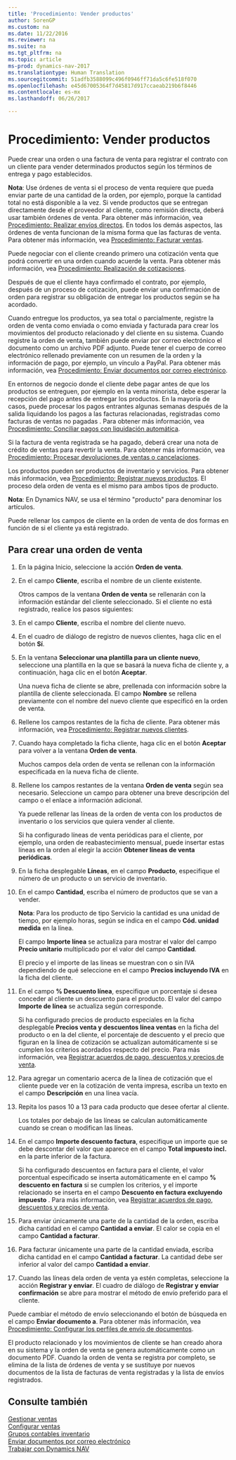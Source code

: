 ```yaml
---
title: 'Procedimiento: Vender productos'
author: SorenGP
ms.custom: na
ms.date: 11/22/2016
ms.reviewer: na
ms.suite: na
ms.tgt_pltfrm: na
ms.topic: article
ms-prod: dynamics-nav-2017
ms.translationtype: Human Translation
ms.sourcegitcommit: 51adfb3588099c496f0946ff71da5c6fe518f070
ms.openlocfilehash: e45d67005364f7d45817d917ccaeab219b6f8446
ms.contentlocale: es-mx
ms.lasthandoff: 06/26/2017

---
```


# <a name="how-to-sell-products"></a>Procedimiento: Vender productos
Puede crear una orden o una factura de venta para registrar el contrato con un cliente para vender determinados productos según los términos de entrega y pago establecidos.

**Nota**: Use órdenes de venta si el proceso de venta requiere que pueda enviar parte de una cantidad de la orden, por ejemplo, porque la cantidad total no está disponible a la vez. Si vende productos que se entregan directamente desde el proveedor al cliente, como remisión directa, deberá usar también órdenes de venta. Para obtener más información, vea [Procedimiento: Realizar envíos directos](sales-how-drop-shipment.md). En todos los demás aspectos, las órdenes de venta funcionan de la misma forma que las facturas de venta. Para obtener más información, vea [Procedimiento: Facturar ventas](sales-how-invoice-sales.md).

Puede negociar con el cliente creando primero una cotización venta que podrá convertir en una orden cuando acuerde la venta. Para obtener más información, vea [Procedimiento: Realización de cotizaciones](sales-how-make-offers.md).

Después de que el cliente haya confirmado el contrato, por ejemplo, después de un proceso de cotización, puede enviar una confirmación de orden para registrar su obligación de entregar los productos según se ha acordado.

Cuando entregue los productos, ya sea total o parcialmente, registre la orden de venta como enviada o como enviada y facturada para crear los movimientos del producto relacionado y del cliente en su sistema. Cuando registre la orden de venta, también puede enviar por correo electrónico el documento como un archivo PDF adjunto. Puede tener el cuerpo de correo electrónico rellenado previamente con un resumen de la orden y la información de pago, por ejemplo, un vínculo a PayPal. Para obtener más información, vea [Procedimiento: Enviar documentos por correo electrónico](ui-how-send-documents-email.md).

En entornos de negocio donde el cliente debe pagar antes de que los productos se entreguen, por ejemplo en la venta minorista, debe esperar la recepción del pago antes de entregar los productos. En la mayoría de casos, puede procesar los pagos entrantes algunas semanas después de la salida liquidando los pagos a las facturas relacionadas, registradas como facturas de ventas no pagadas . Para obtener más información, vea [Procedimiento: Conciliar pagos con liquidación automática](receivables-how-reconcile-payments-auto-application.md).

Si la factura de venta registrada se ha pagado, deberá crear una nota de crédito de ventas para revertir la venta. Para obtener más información, vea [Procedimiento: Procesar devoluciones de ventas o cancelaciones](sales-how-process-sales-returns-cancellations.md).

Los productos pueden ser productos de inventario y servicios. Para obtener más información, vea [Procedimiento: Registrar nuevos productos](inventory-how-register-new-products.md). El proceso dela orden de venta es el mismo para ambos tipos de producto.

**Nota**: En Dynamics NAV, se usa el término "producto" para denominar los artículos.

Puede rellenar los campos de cliente en la orden de venta de dos formas en función de si el cliente ya está registrado.

## <a name="to-create-a-sales-order"></a>Para crear una orden de venta
1. En la página Inicio, seleccione la acción **Orden de venta**.  
2. En el campo **Cliente**, escriba el nombre de un cliente existente.

    Otros campos de la ventana **Orden de venta** se rellenarán con la información estándar del cliente seleccionado. Si el cliente no está registrado, realice los pasos siguientes:

3. En el campo **Cliente**, escriba el nombre del cliente nuevo.
4. En el cuadro de diálogo de registro de nuevos clientes, haga clic en el botón **Sí**.  
5. En la ventana **Seleccionar una plantilla para un cliente nuevo**, seleccione una plantilla en la que se basará la nueva ficha de cliente y, a continuación, haga clic en el botón **Aceptar**.

    Una nueva ficha de cliente se abre, prellenada con información sobre la plantilla de cliente seleccionada. El campo **Nombre** se rellena previamente con el nombre del nuevo cliente que especificó en la orden de venta.
6. Rellene los campos restantes de la ficha de cliente. Para obtener más información, vea [Procedimiento: Registrar nuevos clientes](sales-how-register-new-customers.md).  
7. Cuando haya completado la ficha cliente, haga clic en el botón **Aceptar** para volver a la ventana **Orden de venta**.

    Muchos campos dela orden de venta se rellenan con la información especificada en la nueva ficha de cliente.
8. Rellene los campos restantes de la ventana **Orden de venta** según sea necesario. Seleccione un campo para obtener una breve descripción del campo o el enlace a información adicional.

    Ya puede rellenar las líneas de la orden de venta con los productos de inventario o los servicios que quiera vender al cliente.

    Si ha configurado líneas de venta periódicas para el cliente, por ejemplo, una orden de reabastecimiento mensual, puede insertar estas líneas en la orden al elegir la acción **Obtener líneas de venta periódicas**.
9. En la ficha desplegable **Líneas**, en el campo **Producto**, especifique el número de un producto o un servicio de inventario.  
10. En el campo **Cantidad**, escriba el número de productos que se van a vender.

    **Nota**: Para los producto de tipo Servicio la cantidad es una unidad de tiempo, por ejemplo horas, según se indica en el campo **Cód. unidad medida** en la línea.

    El campo **Importe línea** se actualiza para mostrar el valor del campo **Precio unitario** multiplicado por el valor del campo **Cantidad**.

    El precio y el importe de las líneas se muestran con o sin IVA dependiendo de qué seleccione en el campo **Precios incluyendo IVA** en la ficha del cliente.
11. En el campo **% Descuento línea**, especifique un porcentaje si desea conceder al cliente un descuento para el producto. El valor del campo **Importe de línea** se actualiza según corresponde.

    Si ha configurado precios de producto especiales en la ficha desplegable **Precios venta y descuentos línea ventas** en la ficha del producto o en la del cliente, el porcentaje de descuento y el precio que figuran en la línea de cotización se actualizan automáticamente si se cumplen los criterios acordados respecto del precio. Para más información, vea [Registrar acuerdos de pago, descuentos y precios de venta](sales-how-record-sales-price-discount-payment-agreements.md).
12. Para agregar un comentario acerca de la línea de cotización que el cliente puede ver en la cotización de venta impresa, escriba un texto en el campo **Descripción** en una línea vacía.  
13. Repita los pasos 10 a 13 para cada producto que desee ofertar al cliente.

    Los totales por debajo de las líneas se calculan automáticamente cuando se crean o modifican las líneas.
14. En el campo **Importe descuento factura**, especifique un importe que se debe descontar del valor que aparece en el campo **Total impuesto incl.** en la parte inferior de la factura.

    Si ha configurado descuentos en factura para el cliente, el valor porcentual especificado se inserta automáticamente en el campo **% descuento en factura** si se cumplen los criterios, y el importe relacionado se inserta en el campo **Descuento en factura excluyendo impuesto** . Para más información, vea [Registrar acuerdos de pago, descuentos y precios de venta](sales-how-record-sales-price-discount-payment-agreements.md).
15. Para enviar únicamente una parte de la cantidad de la orden, escriba dicha cantidad en el campo **Cantidad a enviar**. El calor se copia en el campo **Cantidad a facturar**.
16. Para facturar únicamente una parte de la cantidad enviada, escriba dicha cantidad en el campo **Cantidad a facturar**. La cantidad debe ser inferior al valor del campo **Cantidad a enviar**.   
17. Cuando las líneas dela orden de venta ya estén completas, seleccione la acción **Registrar y enviar**.
El cuadro de diálogo de **Registrar y enviar confirmación** se abre para mostrar el método de envío preferido para el cliente.

Puede cambiar el método de envío seleccionando el botón de búsqueda en el campo **Enviar documento a**. Para obtener más información, vea [Procedimiento: Configurar los perfiles de envío de documentos](sales-how-setup-document-send-profiles.md).

El producto relacionado y los movimientos de cliente se han creado ahora en su sistema y la orden de venta se genera automáticamente como un documento PDF. Cuando la orden de venta se registra por completo, se elimina de la lista de órdenes de venta y se sustituye por nuevos documentos de la lista de facturas de venta registradas y la lista de envíos registrados.

## <a name="see-also"></a>Consulte también  
[Gestionar ventas](sales-manage-sales.md)  
[Configurar ventas](sales-setup-sales.md)  
[Grupos contables inventario](inventory-manage-inventory.md)  
[Enviar documentos por correo electrónico](ui-how-send-documents-email.md)  
[Trabajar con Dynamics NAV](ui-work-product.md)

